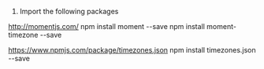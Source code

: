 01. Import the following packages

http://momentjs.com/
npm install moment --save
npm install moment-timezone --save

https://www.npmjs.com/package/timezones.json
npm install timezones.json --save
